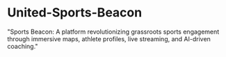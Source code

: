 # United-Sports-Beacon
"Sports Beacon: A platform revolutionizing grassroots sports engagement through immersive maps, athlete profiles, live streaming, and AI-driven coaching."
